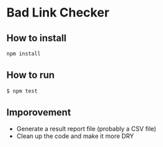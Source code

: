 # Bad Link Checker

## How to install
```bash
npm install
```

## How to run
```bash
$ npm test
```

## Imporovement
- Generate a result report file (probably a CSV file)
- Clean up the code and make it more DRY
